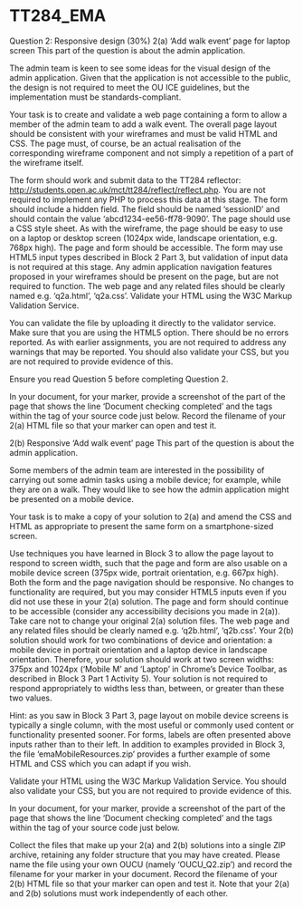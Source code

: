 # TT284_EMA
Question 2: Responsive design (30%)
2(a) ‘Add walk event’ page for laptop screen
This part of the question is about the admin application.

The admin team is keen to see some ideas for the visual design of the admin application. Given that the application is not accessible to the public, the design is not required to meet the OU ICE guidelines, but the implementation must be standards-compliant.

Your task is to create and validate a web page containing a form to allow a member of the admin team to add a walk event. The overall page layout should be consistent with your wireframes and must be valid HTML and CSS. The page must, of course, be an actual realisation of the corresponding wireframe component and not simply a repetition of a part of the wireframe itself.

The form should work and submit data to the TT284 reflector: http://students.open.ac.uk/mct/tt284/reflect/reflect.php. You are not required to implement any PHP to process this data at this stage.
The form should include a hidden field. The field should be named ‘sessionID’ and should contain the value ‘abcd1234-ee56-ff78-9090’.
The page should use a CSS style sheet.
As with the wireframe, the page should be easy to use on a laptop or desktop screen (1024px wide, landscape orientation, e.g. 768px high).
The page and form should be accessible.
The form may use HTML5 input types described in Block 2 Part 3, but validation of input data is not required at this stage.
Any admin application navigation features proposed in your wireframes should be present on the page, but are not required to function.
The web page and any related files should be clearly named e.g. ‘q2a.html’, ‘q2a.css’.
Validate your HTML using the W3C Markup Validation Service.

You can validate the file by uploading it directly to the validator service. Make sure that you are using the HTML5 option. There should be no errors reported. As with earlier assignments, you are not required to address any warnings that may be reported. You should also validate your CSS, but you are not required to provide evidence of this.

Ensure you read Question 5 before completing Question 2.

In your document, for your marker, provide a screenshot of the part of the page that shows the line ‘Document checking completed’ and the tags within the <head> tag of your source code just below. Record the filename of your 2(a) HTML file so that your marker can open and test it.

2(b) Responsive ‘Add walk event’ page
This part of the question is about the admin application.

Some members of the admin team are interested in the possibility of carrying out some admin tasks using a mobile device; for example, while they are on a walk. They would like to see how the admin application might be presented on a mobile device.

Your task is to make a copy of your solution to 2(a) and amend the CSS and HTML as appropriate to present the same form on a smartphone-sized screen.

Use techniques you have learned in Block 3 to allow the page layout to respond to screen width, such that the page and form are also usable on a mobile device screen (375px wide, portrait orientation, e.g. 667px high). Both the form and the page navigation should be responsive.
No changes to functionality are required, but you may consider HTML5 inputs even if you did not use these in your 2(a) solution.
The page and form should continue to be accessible (consider any accessibility decisions you made in 2(a)).
Take care not to change your original 2(a) solution files.
The web page and any related files should be clearly named e.g. ‘q2b.html’, ‘q2b.css’.
Your 2(b) solution should work for two combinations of device and orientation: a mobile device in portrait orientation and a laptop device in landscape orientation. Therefore, your solution should work at two screen widths: 375px and 1024px (‘Mobile M’ and ‘Laptop’ in Chrome’s Device Toolbar, as described in Block 3 Part 1 Activity 5). Your solution is not required to respond appropriately to widths less than, between, or greater than these two values.

Hint: as you saw in Block 3 Part 3, page layout on mobile device screens is typically a single column, with the most useful or commonly used content or functionality presented sooner. For forms, labels are often presented above inputs rather than to their left. In addition to examples provided in Block 3, the file ‘emaMobileResources.zip’ provides a further example of some HTML and CSS which you can adapt if you wish.

Validate your HTML using the W3C Markup Validation Service. You should also validate your CSS, but you are not required to provide evidence of this.

In your document, for your marker, provide a screenshot of the part of the page that shows the line ‘Document checking completed’ and the tags within the <head> tag of your source code just below.

Collect the files that make up your 2(a) and 2(b) solutions into a single ZIP archive, retaining any folder structure that you may have created. Please name the file using your own OUCU (namely ‘OUCU_Q2.zip’) and record the filename for your marker in your document. Record the filename of your 2(b) HTML file so that your marker can open and test it. Note that your 2(a) and 2(b) solutions must work independently of each other.
